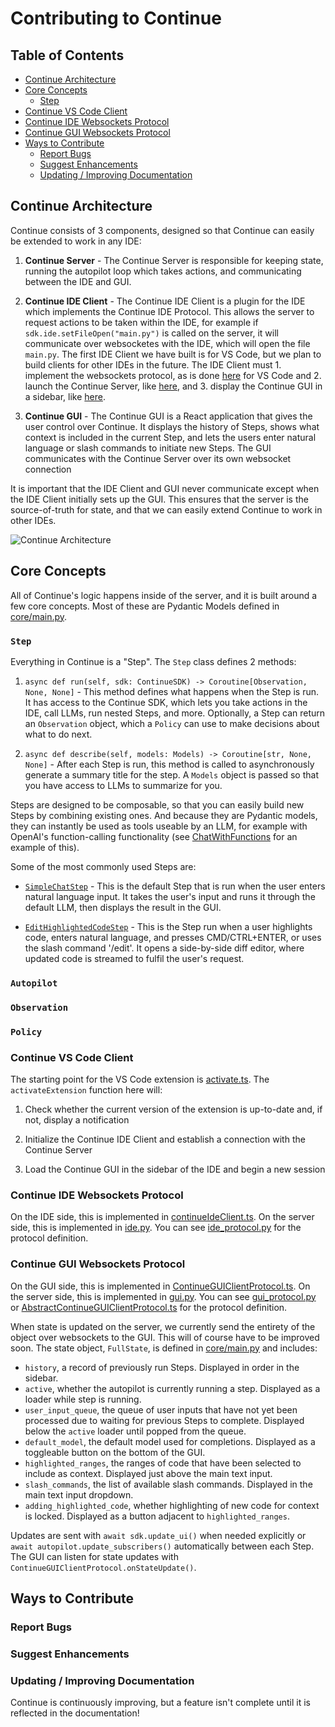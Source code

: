 # Contributing to Continue

## Table of Contents

- [Continue Architecture](#continue-architecture)
- [Core Concepts](#core-concepts)
  - [Step](#step)
- [Continue VS Code Client](#continue-vs-code-client)
- [Continue IDE Websockets Protocol](#continue-ide-websockets-protocol)
- [Continue GUI Websockets Protocol](#continue-gui-websockets-protocol)
- [Ways to Contribute](#ways-to-contribute)
  - [Report Bugs](#report-bugs)
  - [Suggest Enhancements](#suggest-enhancements)
  - [Updating / Improving Documentation](#updating--improving-documentation)

## Continue Architecture

Continue consists of 3 components, designed so that Continue can easily be extended to work in any IDE:

1. **Continue Server** - The Continue Server is responsible for keeping state, running the autopilot loop which takes actions, and communicating between the IDE and GUI.

2. **Continue IDE Client** - The Continue IDE Client is a plugin for the IDE which implements the Continue IDE Protocol. This allows the server to request actions to be taken within the IDE, for example if `sdk.ide.setFileOpen("main.py")` is called on the server, it will communicate over websocketes with the IDE, which will open the file `main.py`. The first IDE Client we have built is for VS Code, but we plan to build clients for other IDEs in the future. The IDE Client must 1. implement the websockets protocol, as is done [here](./extension/src/continueIdeClient.ts) for VS Code and 2. launch the Continue Server, like [here](./extension/src/activation/environmentSetup.ts), and 3. display the Continue GUI in a sidebar, like [here](./extension/src/debugPanel.ts).

3. **Continue GUI** - The Continue GUI is a React application that gives the user control over Continue. It displays the history of Steps, shows what context is included in the current Step, and lets the users enter natural language or slash commands to initiate new Steps. The GUI communicates with the Continue Server over its own websocket connection

It is important that the IDE Client and GUI never communicate except when the IDE Client initially sets up the GUI. This ensures that the server is the source-of-truth for state, and that we can easily extend Continue to work in other IDEs.

![Continue Architecture](https://continue.dev/docs/assets/images/continue-architecture-146a90742e25f6524452c74fe44fa2a0.png)

## Core Concepts

All of Continue's logic happens inside of the server, and it is built around a few core concepts. Most of these are Pydantic Models defined in [core/main.py](./continuedev/src/continuedev/core/main.py).

### `Step`

Everything in Continue is a "Step". The `Step` class defines 2 methods:

1. `async def run(self, sdk: ContinueSDK) -> Coroutine[Observation, None, None]` - This method defines what happens when the Step is run. It has access to the Continue SDK, which lets you take actions in the IDE, call LLMs, run nested Steps, and more. Optionally, a Step can return an `Observation` object, which a `Policy` can use to make decisions about what to do next.

2. `async def describe(self, models: Models) -> Coroutine[str, None, None]` - After each Step is run, this method is called to asynchronously generate a summary title for the step. A `Models` object is passed so that you have access to LLMs to summarize for you.

Steps are designed to be composable, so that you can easily build new Steps by combining existing ones. And because they are Pydantic models, they can instantly be used as tools useable by an LLM, for example with OpenAI's function-calling functionality (see [ChatWithFunctions](./continuedev/src/continuedev/steps/chat.py) for an example of this).

Some of the most commonly used Steps are:

- [`SimpleChatStep`](./continuedev/src/continuedev/steps/chat.py) - This is the default Step that is run when the user enters natural language input. It takes the user's input and runs it through the default LLM, then displays the result in the GUI.

- [`EditHighlightedCodeStep`](./continuedev/src/continuedev/steps/core/core.py) - This is the Step run when a user highlights code, enters natural language, and presses CMD/CTRL+ENTER, or uses the slash command '/edit'. It opens a side-by-side diff editor, where updated code is streamed to fulfil the user's request.

### `Autopilot`

### `Observation`

### `Policy`

### Continue VS Code Client

The starting point for the VS Code extension is [activate.ts](./extension/src/activation/activate.ts). The `activateExtension` function here will:

1. Check whether the current version of the extension is up-to-date and, if not, display a notification

2. Initialize the Continue IDE Client and establish a connection with the Continue Server

3. Load the Continue GUI in the sidebar of the IDE and begin a new session

### Continue IDE Websockets Protocol

On the IDE side, this is implemented in [continueIdeClient.ts](./extension/src/continueIdeClient.ts). On the server side, this is implemented in [ide.py](./continuedev/src/continuedev/server/ide.py). You can see [ide_protocol.py](./continuedev/src/continuedev/server/ide_protocol.py) for the protocol definition.

### Continue GUI Websockets Protocol

On the GUI side, this is implemented in [ContinueGUIClientProtocol.ts](./extension/react-app/src/hooks/ContinueGUIClientProtocol.ts). On the server side, this is implemented in [gui.py](./continuedev/src/continuedev/server/gui.py). You can see [gui_protocol.py](./continuedev/src/continuedev/server/gui_protocol.py) or [AbstractContinueGUIClientProtocol.ts](./extension/react-app/src/hooks/AbstractContinueGUIClientProtocol.ts) for the protocol definition.

When state is updated on the server, we currently send the entirety of the object over websockets to the GUI. This will of course have to be improved soon. The state object, `FullState`, is defined in [core/main.py](./continuedev/src/continuedev/core/main.py) and includes:

- `history`, a record of previously run Steps. Displayed in order in the sidebar.
- `active`, whether the autopilot is currently running a step. Displayed as a loader while step is running.
- `user_input_queue`, the queue of user inputs that have not yet been processed due to waiting for previous Steps to complete. Displayed below the `active` loader until popped from the queue.
- `default_model`, the default model used for completions. Displayed as a toggleable button on the bottom of the GUI.
- `highlighted_ranges`, the ranges of code that have been selected to include as context. Displayed just above the main text input.
- `slash_commands`, the list of available slash commands. Displayed in the main text input dropdown.
- `adding_highlighted_code`, whether highlighting of new code for context is locked. Displayed as a button adjacent to `highlighted_ranges`.

Updates are sent with `await sdk.update_ui()` when needed explicitly or `await autopilot.update_subscribers()` automatically between each Step. The GUI can listen for state updates with `ContinueGUIClientProtocol.onStateUpdate()`.

## Ways to Contribute

### Report Bugs

### Suggest Enhancements

### Updating / Improving Documentation

Continue is continuously improving, but a feature isn't complete until it is reflected in the documentation!
